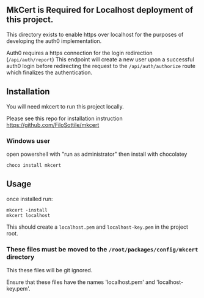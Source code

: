 ## MkCert is Required for Localhost deployment of this project.
This directory exists to enable https over localhost for the purposes of developing the auth0 implementation.

Auth0 requires a https connection for the login redirection (`/api/auth/report`)
This endpoint will create a new user upon a successful auth0 login before redirecting the request to the 
    `/api/auth/authorize` route which finalizes the authentication.


## Installation
You will need mkcert to run this project locally.

Please see this repo for installation instruction
https://github.com/FiloSottile/mkcert

### Windows user

open powershell with "run as administrator" then install with chocolatey
```
choco install mkcert
```

## Usage

once installed run: 
```
mkcert -install
mkcert localhost
```

This should create a `localhost.pem` and `localhost-key.pem` in the project root.

### **These files must be moved to the `/root/packages/config/mkcert` directory**

This these files will be git ignored.

Ensure that these files have the names 'localhost.pem' and 'localhost-key.pem'.

